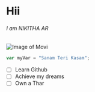 # Hii 
###### I am NIKITHA AR
![Image of Movi](https://m.media-amazon.com/images/M/MV5BMTQ3ZTJkYjItNTRhOC00ZjQ2LTgxMzgtZjE3NDY0NTlhYjcxXkEyXkFqcGdeQXVyOTA3MTM0MTM@._V1_.jpg)
``` javascript
var myVar = "Sanam Teri Kasam";
```
- [ ] Learn Github
- [ ] Achieve my dreams
- [ ] Own a Thar
